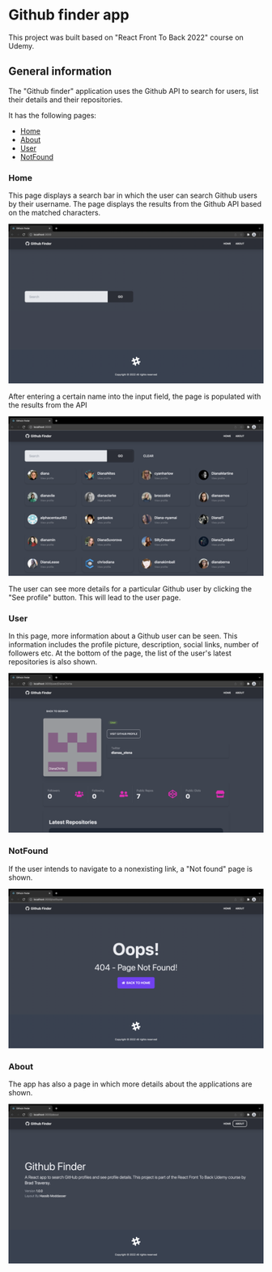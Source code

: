 # Github finder app

This project was built based on "React Front To Back 2022" course on Udemy.

## General information

The "Github finder" application uses the Github API to search for users, list their details and their repositories.

It has the following pages:

- [Home](#home)
- [About](#about)
- [User](#user)
- [NotFound](#notfound)

### Home

This page displays a search bar in which the user can search Github users by their username. The page displays the results from the Github API based on the matched characters.

![Home page screenshot](./public/screenshots/home-page.png)

After entering a certain name into the input field, the page is populated with the results from the API

![Home page 2 screenshot](./public/screenshots/home-page-2.png)

The user can see more details for a particular Github user by clicking the "See profile" button. This will lead to the user page.

### User

In this page, more information about a Github user can be seen. This information includes the profile picture, description, social links, number of followers etc. At the bottom of the page, the list of the user's latest repositories is also shown.

![User page screenshot](./public/screenshots/user-page.png)

### NotFound

If the user intends to navigate to a nonexisting link, a "Not found" page is shown.

![Not found page screenshot](./public/screenshots/not-found-page.png)

### About

The app has also a page in which more details about the applications are shown.

![About page screenshot](./public/screenshots/about-page.png)

